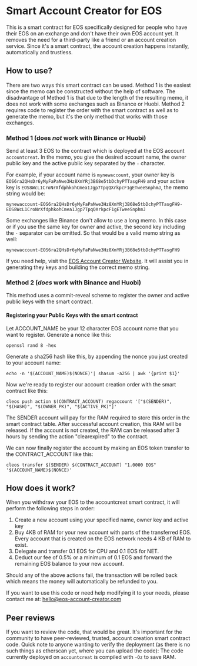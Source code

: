 # Smart Account Creator for EOS

This is a smart contract for EOS specifically designed for people who have their EOS 
on an exchange and don't have their own EOS account yet. It removes the need for a third-party like a friend or
an account creation service. Since it's a smart contract, the account creation happens instantly, automatically and trustless.

## How to use?
There are two ways this smart contract can be used. Method 1 is the easiest since the memo can be constructed without the help of software. The disadvantage of Method 1 is that due to the length of the resulting memo, it does not work with some exchanges such as Binance or Huobi. Method 2 requires code to register the order with the smart contract as well as to generate the memo, but it's the only method that works with those exchanges.

### Method 1 (does *not* work with Binance or Huobi)
Send at least 3 EOS to the contract which is deployed at the EOS account ```accountcreat```. In the memo, 
you give the desired account name, the owner public key and the active public key separated by the ```-``` character. 

For example, if your account name is ```mynewaccount```, your owner key is ```EOS6ra2QHsDr6yMyFaPaNwe3Hz8XmYRj3B68e5tbDchyPTTasgFH9``` 
and your active key is ```EOS8WcL1CroNrXfdphkohCmea1Jgp7TpqQXrkpcF1gETweeSnphmJ```, the memo string would be:

```
mynewaccount-EOS6ra2QHsDr6yMyFaPaNwe3Hz8XmYRj3B68e5tbDchyPTTasgFH9-EOS8WcL1CroNrXfdphkohCmea1Jgp7TpqQXrkpcF1gETweeSnphmJ
```

Some exchanges like Binance don't allow to use a long memo. In this case or if you use the same key for owner and active, the second key including the ```-``` separator can be omitted. 
So that would be a valid memo string as well:

```
mynewaccount-EOS6ra2QHsDr6yMyFaPaNwe3Hz8XmYRj3B68e5tbDchyPTTasgFH9
```
If you need help, visit the [EOS Account Creator Website](https://eos-account-creator.com/eos/). It will assist you in generating they keys and building the correct memo string.

### Method 2 (*does* work with Binance and Huobi)
This method uses a commit-reveal scheme to register the owner and active public keys with the smart contract.
#### Registering your Public Keys with the smart contract
Let ACCOUNT_NAME be your 12 character EOS account name that you want to register. Generate a nonce like this:
```
openssl rand 8 -hex
```

Generate a sha256 hash like this, by appending the nonce you just created to your account name:
```
echo -n '$(ACCOUNT_NAME)$(NONCE)'| shasum -a256 | awk '{print $1}'
```
Now we're ready to register our account creation order with the smart contract like this:

```
cleos push action $(CONTRACT_ACCOUNT) regaccount '["$(SENDER)", "$(HASH)", "$(OWNER_PK)", "$(ACTIVE_PK)"]' 
```
The SENDER account will pay for the RAM required to store this order in the smart contract table. After successful account creation, this RAM will be released. If the account is not created, the RAM can be released after 3 hours by sending the action "clearexpired" to the contract.

We can now finally register the account by making an EOS token transfer to the CONTRACT_ACCOUNT like this:
```
cleos transfer $(SENDER) $(CONTRACT_ACCOUNT) "1.0000 EOS" '$(ACCOUNT_NAME)$(NONCE)'
```

## How does it work?
When you withdraw your EOS to the accountcreat smart contract, it will perform the following steps in order:

1. Create a new account using your specified name, owner key and active key
1. Buy 4KB of RAM for your new account with parts of the transferred EOS. Every account that is created on the EOS network needs 4 KB of RAM to exist.
1. Delegate and transfer 0.1 EOS for CPU and 0.1 EOS for NET.
1. Deduct our fee of 0.5% or a minimum of 0.1 EOS and forward the remaining EOS balance to your new account.

Should any of the above actions fail, the transaction will be rolled back which 
means the money will automatically be refunded to you.

If you want to use this code or need help modifying it to your needs, please contact me at: hello@eos-account-creator.com

## Peer reviews
If you want to review the code, that would be great. It's important for the community to have peer-reviewed, trusted, account creation smart contract code. Quick note to anyone wanting to verify the deployment (as there is no such things as etherscan yet, where you can upload the code): The code currently deployed on ```accountcreat``` is compiled with ```-Oz``` to save RAM.
